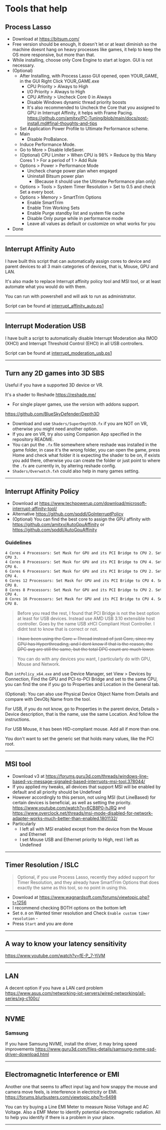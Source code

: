 # Tools that help

## Process Lasso

- Download at <https://bitsum.com/>
- Free version should be enough, It doesn't let or at least diminish so the machine doesnt hang on
heavy processes like games, it help to keep the OS more responsive, but more than that.
- While installing, choose only Core Engine to start at logon. GUI is not necessary.
- (Optional)
  - After Installing, with Process Lasso GUI opened, open YOUR_GAME, in the GUI Right Click YOUR_GAME.exe
    - CPU Priority > Always to High
    - I/O Priority > Always to High
    - CPU Affinity > Uncheck Core 0 in Always
    - Disable Windows dynamic thread priority boosts
    - It's also recommended to Uncheck the Core that you assigned to GPU in Interrupt Affinity, it helps with Frame Pacing. <https://github.com/amitxv/PC-Tuning/blob/main/docs/post-install.md#final-thoughts-and-tips>
  - Set Application Power Profile to Ultimate Performance scheme.
  - Main
    - Disable ProBalance.
  - Induce Performance Mode.
  - Go to More > Disable IdleSaver.
  - (Optional) CPU Limiter > When CPU is 98% > Reduce by this Many Cores 1 > For a period of 1 > Add Rule
  - Options > Power > Performance Mode
    - Uncheck change power plan when engaged
    - Uninstall Bitsum power plan
      - (Because it should use the Ultimate Performance plan only)
  - Options > Tools > System Timer Resolution > Set to 0.5 and check Set a every boot.
  - Options > Memory > SmartTrim Options
    - Enable SmartTrim
    - Enable Trim Working Sets
    - Enable Purge standby list and system file cache
    - Disable Only purge while in performance mode
    - Leave all values as default or customize on what works for you
- Done

---

## Interrupt Affinity Auto

I have built this script that can automatically assign cores to device and parent devices to all 3 main categories of devices, that is, Mouse, GPU and LAN.

It's also made to replace Interrupt affinity policy tool and MSI tool, or at least automate what you would do with them.

You can run with powershell and will ask to run as administrator.

Script can be found at [interrupt_affinity_auto.ps1](../scripts/optional_helpers/interrupt_affinity_auto.ps1)

---

## Interrupt Moderation USB

I have built a script to automatically disable Interrupt Moderation aka IMOD (XHCI) and Interrupt Threshold Control (EHCI) in all USB controllers.

Script can be found at [interrupt_moderation_usb.ps1](../scripts/optional_helpers/interrupt_moderation_usb.ps1)

---

## Turn any 2D games into 3D SBS

Useful if you have a supported 3D device or VR.

It's a shader to Reshade <https://reshade.me/>

- For single player games, use the version with addons support.

<https://github.com/BlueSkyDefender/Depth3D>

- Download and use `Shaders/SuperDepth3D.fx` if you are NOT on VR, otherwise you might need another option.
- If you are on VR, try also using Companion App specified in the repository README.
- You can put the `.fx` file somewhere where reshade was installed in the game folder, in case it's the wrong folder, you can open the game, press Home and check what folder it is expecting the shader to be on, if exists you add there, otherwise you can create the folder or just point to where the `.fx` are currently in, by altering reshade config.
- `Shaders/Overwatch.fxh` could also help in many games setting.

---

## Interrupt Affinity Policy

- Download at <https://www.techpowerup.com/download/microsoft-interrupt-affinity-tool/>
- Alternative <https://github.com/spddl/GoInterruptPolicy>
- (Optional) You can find the best core to assign the GPU affinity with <https://github.com/amitxv/AutoGpuAffinity> or <https://github.com/spddl/AutoGpuAffinity>

### Guidelines

```txt
4 Cores 4 Processors: Set Mask for GPU and its PCI Bridge to CPU 2. Set Mask for USB to
CPU 3.
4 Cores 8 Processors: Set Mask for GPU and its PCI Bridge to CPU 4. Set Mask for USB to
CPU 6.
6 Cores 6 Processors: Set Mask for GPU and its PCI Bridge to CPU 2. Set Mask for USB to
CPU 4.
6 Cores 12 Processors: Set Mask for GPU and its PCI Bridge to CPU 4. Set Mask for USB to
CPU 8.
8 Cores 8 Processors: Set Mask for GPU and its PCI Bridge to CPU 2. Set Mask for USB to
CPU 4.
8 Cores 16 Processors: Set Mask for GPU and its PCI Bridge to CPU 4. Set Mask for USB to
CPU 8.
```

> Before you read the rest, I found that PCI Bridge is not the best option at least for USB devices. Instead use AMD USB 3.10 extensible host controller. Goes by the name USB xHCI Compliant Host Controller. I didnt test to know that is correct or not.

> ~~I have been using the Core + Thread instead of just Core, since my CPU has Hyperthreading, and I dont know if that is the reason, the DPC avg are still the same, but the total DPC count are much lower.~~

> You can do with any devices you want, I particularly do with GPU, Mouse and Network.

Run `intPolicy_x64.exe` and use Device Manager, set View > Devices by Connection, Find the GPU and PCI-to-PCI Bridge and set to the same CPU, you can find the one if you go to Properties and Location in the General tab.

(Optional): You can also use Physical Device Object Name from Details and compare with DevObj Name from the tool.

For USB, if you do not know, go to Properties in the parent device, Details > Device description, that is the name, use the same Location. And follow the instructions.

For USB Mouse, it has been HID-compliant mouse. Add all if more than one.

You don't want to set the generic set that holds many values, like the PCI root.

---

## MSI tool

- Download v3 at <https://forums.guru3d.com/threads/windows-line-based-vs-message-signaled-based-interrupts-msi-tool.378044/>
- If you applied my tweaks, all devices that support MSI will be enabled by default and all priority should be Undefined
- However accordingly to this person, not using MSI (but LineBased) for certain devices is beneficial, as well as setting the priority. <https://www.youtube.com/watch?v=6CB8P0-hJRQ> and <https://www.overclock.net/threads/msi-mode-disabled-for-network-adapter-works-much-better-than-enabled.1801132/>
- Particularly
  - I left all with MSI enabled except from the device from the Mouse and Ethernet
  - I set Mouse USB and Ethernet priority to High, rest I left as Undefined

---

## Timer Resolution / ISLC

> Optional, if you use Process Lasso, recently they added support for Timer Resolution, and they already have SmartTrim Options that does exactly the same as this tool, so no point in using this.

- Download at <https://www.wagnardsoft.com/forums/viewtopic.php?t=1256>
- I recommend checking BOTH options on the bottom left
- Set `0.0` on Wanted timer resolution and Check `Enable custom timer resolution` -
- Press `Start` and you are done

---

## A way to know your latency sensitivity

<https://www.youtube.com/watch?v=fE-P_7-YiVM>

---

## LAN

A decent option if you have a LAN card problem <https://www.asus.com/networking-iot-servers/wired-networking/all-series/xg-c100c/>

---

## NVME

### Samsung

If you have Samsung NVME, install the driver, it may bring speed improvements <https://www.guru3d.com/files-details/samsung-nvme-ssd-driver-download.html>

---

## Electromagnetic Interference or EMI

Another one that seems to affect input lag and how snappy the mouse and camera move feels, is interference in electricity or EMI. <https://forums.blurbusters.com/viewtopic.php?t=6498>

You can try buying a Line EMI Meter to measure Noise Voltage and AC Voltage. Also a EMF Meter to identify potential electromagnetic radiation. All to help you identify if there is a problem in your place.

---
